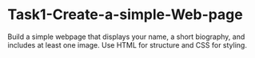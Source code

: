# Task1-Create-a-simple-Web-page
Build a simple webpage that displays your name, a short biography, and includes at least one image. Use HTML for structure and CSS for styling.

